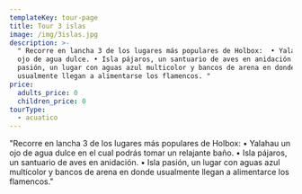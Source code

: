 ```yaml
---
templateKey: tour-page
title: Tour 3 islas
image: /img/3islas.jpg
description: >-
  " Recorre en lancha 3 de los lugares más populares de Holbox:  • Yalahau un
  ojo de agua dulce. • Isla pájaros, un santuario de aves en anidación. • Isla
  pasión, un lugar con aguas azul multicolor y bancos de arena en donde
  usualmente llegan a alimentarse los flamencos. "
price:
  adults_price: 0
  children_price: 0
tourType:
  - acuatico
---
```

"Recorre en lancha 3 de los lugares más populares de Holbox: 
• Yalahau un ojo de agua dulce en el cual podrás tomar un relajante baño.
• Isla pájaros, un santuario de aves en anidación.
• Isla pasión, un lugar con aguas azul multicolor y bancos de arena en donde usualmente llegan a alimentarce los flamencos."